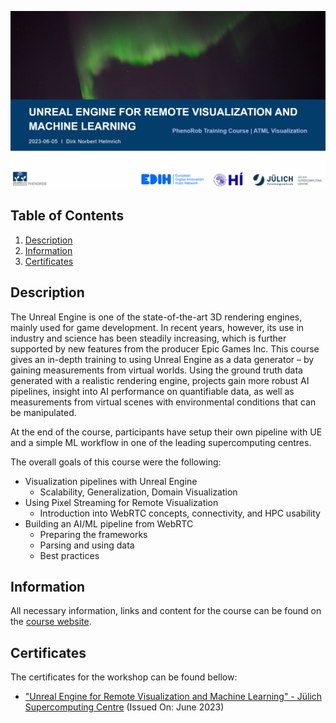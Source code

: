 ![Course](images/banner.png)

## Table of Contents
1. [Description](#description)
2. [Information](#information)
3. [Certificates](#certificates)

<a name="descripton"></a>
## Description

The Unreal Engine is one of the state-of-the-art 3D rendering engines, mainly used for game development. In recent years, however, its use in industry and science has been steadily increasing, which is further supported by new features from the producer Epic Games Inc. This course gives an in-depth training to using Unreal Engine as a data generator – by gaining measurements from virtual worlds. Using the ground truth data generated with a realistic rendering engine, projects gain more robust AI pipelines, insight into AI performance on quantifiable data, as well as measurements from virtual scenes with environmental conditions that can be manipulated. 

At the end of the course, participants have setup their own pipeline with UE and a simple ML workflow in one of the leading supercomputing centres.

The overall goals of this course were the following:

- Visualization pipelines with Unreal Engine
  - Scalability, Generalization, Domain Visualization
- Using Pixel Streaming for Remote Visualization
  - Introduction into WebRTC concepts, connectivity, and HPC usability
- Building an AI/ML pipeline from WebRTC
  - Preparing the frameworks
  - Parsing and using data
  - Best practices

<a name="information"></a>
## Information

All necessary information, links and content for the course can be found on the [course website](https://gitlab.jsc.fz-juelich.de/hedgedoc/s/lFvlmhs7H#).

<a name="certificates"></a>
## Certificates

The certificates for the workshop can be found bellow:

- ["Unreal Engine for Remote Visualization and Machine Learning" - Jülich Supercomputing Centre]() (Issued On: June 2023)

